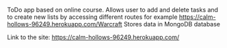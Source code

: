 ToDo app based on online course. Allows user to add and delete tasks and to create new lists by accessing different routes for example https://calm-hollows-96249.herokuapp.com/Warcraft Stores data in MongoDB database

Link to the site: https://calm-hollows-96249.herokuapp.com/
